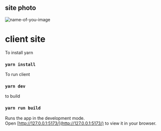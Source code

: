 ## site photo

![name-of-you-image](./src/assets/Travel_with_US-client-cover.png)

# client site

To install yarn
### `yarn install`

To run client
### `yarn dev`

to build
### `yarn run build`


Runs the app in the development mode.\
Open [http://127.0.0.1:5173/](http://127.0.0.1:5173/) to view it in your browser.

